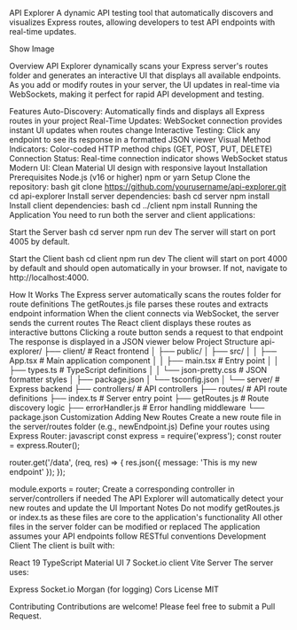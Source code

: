 API Explorer
A dynamic API testing tool that automatically discovers and visualizes Express routes, allowing developers to test API endpoints with real-time updates.

Show Image

Overview
API Explorer dynamically scans your Express server's routes folder and generates an interactive UI that displays all available endpoints. As you add or modify routes in your server, the UI updates in real-time via WebSockets, making it perfect for rapid API development and testing.

Features
Auto-Discovery: Automatically finds and displays all Express routes in your project
Real-Time Updates: WebSocket connection provides instant UI updates when routes change
Interactive Testing: Click any endpoint to see its response in a formatted JSON viewer
Visual Method Indicators: Color-coded HTTP method chips (GET, POST, PUT, DELETE)
Connection Status: Real-time connection indicator shows WebSocket status
Modern UI: Clean Material UI design with responsive layout
Installation
Prerequisites
Node.js (v16 or higher)
npm or yarn
Setup
Clone the repository:
bash
git clone https://github.com/yourusername/api-explorer.git
cd api-explorer
Install server dependencies:
bash
cd server
npm install
Install client dependencies:
bash
cd ../client
npm install
Running the Application
You need to run both the server and client applications:

Start the Server
bash
cd server
npm run dev
The server will start on port 4005 by default.

Start the Client
bash
cd client
npm run dev
The client will start on port 4000 by default and should open automatically in your browser. If not, navigate to http://localhost:4000.

How It Works
The Express server automatically scans the routes folder for route definitions
The getRoutes.js file parses these routes and extracts endpoint information
When the client connects via WebSocket, the server sends the current routes
The React client displays these routes as interactive buttons
Clicking a route button sends a request to that endpoint
The response is displayed in a JSON viewer below
Project Structure
api-explorer/
├── client/ # React frontend
│ ├── public/
│ ├── src/
│ │ ├── App.tsx # Main application component
│ │ ├── main.tsx # Entry point
│ │ ├── types.ts # TypeScript definitions
│ │ └── json-pretty.css # JSON formatter styles
│ ├── package.json
│ └── tsconfig.json
│
└── server/ # Express backend
├── controllers/ # API controllers
├── routes/ # API route definitions
├── index.ts # Server entry point
├── getRoutes.js # Route discovery logic
├── errorHandler.js # Error handling middleware
└── package.json
Customization
Adding New Routes
Create a new route file in the server/routes folder (e.g., newEndpoint.js)
Define your routes using Express Router:
javascript
const express = require('express');
const router = express.Router();

router.get('/data', (req, res) => {
res.json({ message: 'This is my new endpoint' });
});

module.exports = router;
Create a corresponding controller in server/controllers if needed
The API Explorer will automatically detect your new routes and update the UI
Important Notes
Do not modify getRoutes.js or index.ts as these files are core to the application's functionality
All other files in the server folder can be modified or replaced
The application assumes your API endpoints follow RESTful conventions
Development
Client
The client is built with:

React 19
TypeScript
Material UI 7
Socket.io client
Vite
Server
The server uses:

Express
Socket.io
Morgan (for logging)
Cors
License
MIT

Contributing
Contributions are welcome! Please feel free to submit a Pull Request.
